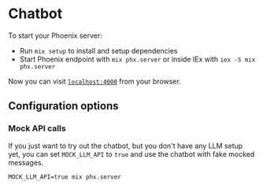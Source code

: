 # Chatbot

To start your Phoenix server:

  * Run `mix setup` to install and setup dependencies
  * Start Phoenix endpoint with `mix phx.server` or inside IEx with `iex -S mix phx.server`

Now you can visit [`localhost:4000`](http://localhost:4000) from your browser.

## Configuration options

### Mock API calls

If you just want to try out the chatbot, but you don't have any LLM setup yet, you can set `MOCK_LLM_API` to `true` and use the chatbot with fake mocked messages.

```
MOCK_LLM_API=true mix phx.server
```
